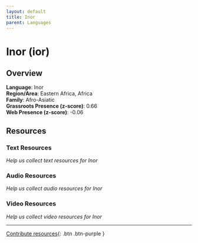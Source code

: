 ```yaml
---
layout: default
title: Inor
parent: Languages
---
```


# Inor (ior)

## Overview

**Language**: Inor  
**Region/Area**: Eastern Africa, Africa  
**Family**: Afro-Asiatic  
**Grassroots Presence (z-score)**: 0.66  
**Web Presence (z-score)**: -0.06  

## Resources

### Text Resources
*Help us collect text resources for Inor*

### Audio Resources
*Help us collect audio resources for Inor*

### Video Resources
*Help us collect video resources for Inor*

---

[Contribute resources](https://forms.office.com/e/1SfLJx3u1r){: .btn .btn-purple }
